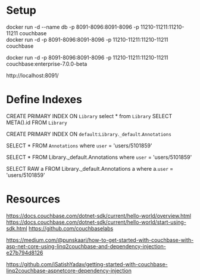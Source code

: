﻿# Setup

docker run -d --name db -p 8091-8096:8091-8096 -p 11210-11211:11210-11211 couchbase  
docker run -d -p 8091-8096:8091-8096 -p 11210-11211:11210-11211 couchbase

docker run -d -p 8091-8096:8091-8096 -p 11210-11211:11210-11211 couchbase:enterprise-7.0.0-beta

http://localhost:8091/

# Define Indexes

CREATE PRIMARY INDEX ON `Library`
select * from `Library`
SELECT META().id FROM `Library`

CREATE PRIMARY INDEX ON `default`:`Library`.`_default`.`Annotations`

SELECT * FROM `Annotations` where `user` = 'users/5101859'

SELECT * FROM Library._default.Annotations where `user` = 'users/5101859'

SELECT RAW a FROM Library._default.Annotations a where a.`user` = 'users/5101859'

# Resources

https://docs.couchbase.com/dotnet-sdk/current/hello-world/overview.html
https://docs.couchbase.com/dotnet-sdk/current/hello-world/start-using-sdk.html
https://github.com/couchbaselabs

https://medium.com/@punskaari/how-to-get-started-with-couchbase-with-asp-net-core-using-linq2couchbase-and-dependency-injection-e27b794d8126

https://github.com/iSatishYadav/getting-started-with-couchbase-linq2couchbase-aspnetcore-dependency-injection

